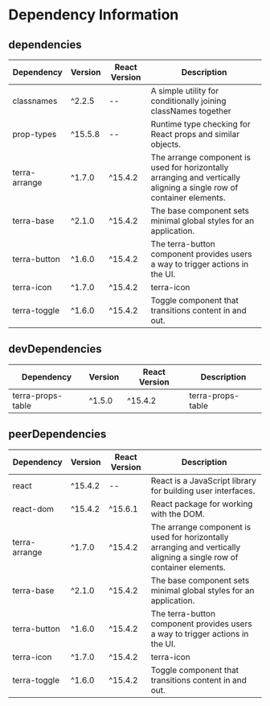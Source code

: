 # Dependency Information

## dependencies
| Dependency | Version | React Version | Description |
|-|-|-|-|
| classnames | ^2.2.5 | -- | A simple utility for conditionally joining classNames together |
| prop-types | ^15.5.8 | -- | Runtime type checking for React props and similar objects. |
| terra-arrange | ^1.7.0 | ^15.4.2 | The arrange component is used for horizontally arranging and vertically aligning a single row of container elements. |
| terra-base | ^2.1.0 | ^15.4.2 | The base component sets minimal global styles for an application. |
| terra-button | ^1.6.0 | ^15.4.2 | The terra-button component provides users a way to trigger actions in the UI. |
| terra-icon | ^1.7.0 | ^15.4.2 | terra-icon |
| terra-toggle | ^1.6.0 | ^15.4.2 | Toggle component that transitions content in and out. |

## devDependencies
| Dependency | Version | React Version | Description |
|-|-|-|-|
| terra-props-table | ^1.5.0 | ^15.4.2 | terra-props-table |

## peerDependencies
| Dependency | Version | React Version | Description |
|-|-|-|-|
| react | ^15.4.2 | -- | React is a JavaScript library for building user interfaces. |
| react-dom | ^15.4.2 | ^15.6.1 | React package for working with the DOM. |
| terra-arrange | ^1.7.0 | ^15.4.2 | The arrange component is used for horizontally arranging and vertically aligning a single row of container elements. |
| terra-base | ^2.1.0 | ^15.4.2 | The base component sets minimal global styles for an application. |
| terra-button | ^1.6.0 | ^15.4.2 | The terra-button component provides users a way to trigger actions in the UI. |
| terra-icon | ^1.7.0 | ^15.4.2 | terra-icon |
| terra-toggle | ^1.6.0 | ^15.4.2 | Toggle component that transitions content in and out. |
